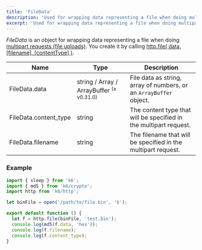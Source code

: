 ```yaml
---
title: 'FileData'
description: 'Used for wrapping data representing a file when doing multipart requests (file uploads).'
excerpt: 'Used for wrapping data representing a file when doing multipart requests (file uploads).'
---
```


_FileData_ is an object for wrapping data representing a file when doing
[multipart requests (file uploads)](/examples/data-uploads#multipart-request-uploading-a-file).
You create it by calling [http.file( data, [filename], [contentType] )](/javascript-api/v0.31/k6-http/file-data-filename-contenttype).

| Name                  | Type                                                | Description                                                        |
| --------------------- | --------------------------------------------------- | ------------------------------------------------------------------ |
| FileData.data         | string / Array / ArrayBuffer <sup>(≥ v0.31.0)</sup> | File data as string, array of numbers, or an `ArrayBuffer` object. |
| FileData.content_type | string                                              | The content type that will be specified in the multipart request.  |
| FileData.filename     | string                                              | The filename that will be specified in the multipart request.      |

### Example

<CodeGroup labels={[]}>

```javascript
import { sleep } from 'k6';
import { md5 } from 'k6/crypto';
import http from 'k6/http';

let binFile = open('/path/to/file.bin', 'b');

export default function () {
  let f = http.file(binFile, 'test.bin');
  console.log(md5(f.data, 'hex'));
  console.log(f.filename);
  console.log(f.content_type);
}
```

</CodeGroup>
